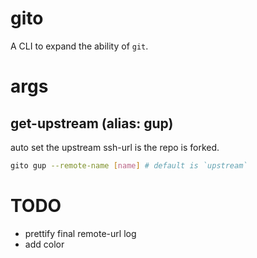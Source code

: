# gito
A CLI to expand the ability of `git`.

# args

## get-upstream (alias: gup)
auto set the upstream ssh-url is the repo is forked.

```bash
gito gup --remote-name [name] # default is `upstream`
```




# TODO
- prettify final remote-url log
- add color